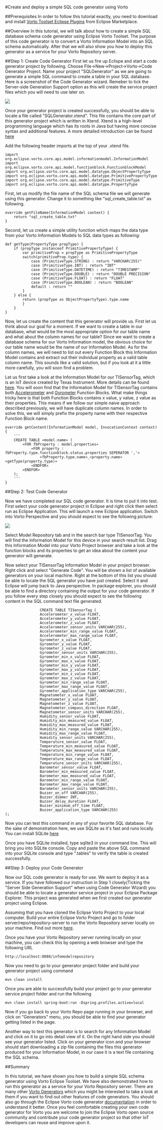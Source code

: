 #Create and deploy a simple SQL code generator using Vorto


##Prerequisites
In order to follow this tutorial exactly, you need to download and install [Vorto Toolset Eclipse Plugins](https://marketplace.eclipse.org/content/vorto-toolset) from Eclipse Marketplace. 

 

##Overview
In this tutorial, we will talk about how to create a simple SQL database schema code generator using Eclipse Vorto Toolset. The purpose of this code generator is to convert a Vorto Information Model into an SQL schema automatically. After that we will also show you how to deploy this generator as a service for your Vorto Repository server. 


##Step 1: Create Code Generator
First let us fire up Eclispe and start a code generator project by following. Choose File->New->Project->Vorto->Code Generator Project. Name your project "SQLGenerator" as we are going to generate a simple SQL command to create a table in your SQL database. Here is a screenshot of the Code Generator wizard. Remeber to tick the Server-side Generation Support option as this will create the service project files which you will need to use later on.

![](./images/create_generator/wizard.png)

Once your generator project is created successfully, you should be able to locate a file called "SQLGenerator.xtend". This file contains the core part of this generator project which is written in Xtend. Xtend is a high-level programming language which has its roots in Java but having more concise syntax and additional features. A more detailed introduction can be found [here](https://eclipse.org/xtend/documentation/index.html)

Add the following header imports at the top of your .xtend file.

```
import org.eclipse.vorto.core.api.model.informationmodel.InformationModel
import org.eclipse.vorto.core.api.model.functionblock.FunctionblockModel
import org.eclipse.vorto.core.api.model.datatype.ObjectPropertyType
import org.eclipse.vorto.core.api.model.datatype.PrimitivePropertyType
import org.eclipse.vorto.core.api.model.datatype.PrimitiveType
import org.eclipse.vorto.core.api.model.datatype.PropertyType
```

First, let us modify the file name of the SQL schema file we will generate using this generator. Change it to something like "sql_create_table.txt" as following.

```
override getFileName(InformationModel context) {
	return "sql_create_table.txt"
}

```

Second, let us create a simple utility function which maps the data type from your Vorto Information Models to SQL data types as following:

```
def getType(PropertyType propType) {
	if (propType instanceof PrimitivePropertyType) {
		var primitiveProp = propType as PrimitivePropertyType
		switch(primitiveProp.type) {
			case (PrimitiveType.STRING) : return "VARCHAR(255)"
			case (PrimitiveType.INT) : return "INT"
			case (PrimitiveType.DATETIME) : return "TIMESTAMP"
			case (PrimitiveType.DOUBLE) : return "DOUBLE PRECISION"
			case (PrimitiveType.FLOAT) : return "FLOAT"
			case (PrimitiveType.BOOLEAN) : return "BOOLEAN"
			default : return ""
		}
	} else {
		return (propType as ObjectPropertyType).type.name
		}
	}
}
```

Now, let us create the content that this generator will provide us. First let us think about our goal for a moment. If we want to create a table in our database, what would be the most appropriate option for our table name and what about the column names for our table? Since we want to create a database schema for our Vorto Information model, the obvious choice for our table name would be the name of our Information Model. As for the column names, we will need to list out every Function Block this Information Model contains and extract out their individual property as a valid table column name. This sounds like a valid solution, but if you look at it a little more carefully, you will soon find a problem. 

Let us first take a look at the Information Model for our TISensorTag, which is an IoT device created by Texas Instrument. More details can be found [here](http://www.ti.com/ww/en/wireless_connectivity/sensortag2015/index.html?DCMP=sensortag&HQS=sensortag-bn). You will soon find that the Information Model for TISensorTag contains both [Accelerometer](http://vorto.eclipse.org/#/details/com.ipso.smartobjects/Accelerometer/0.0.1) and [Gyrometer](http://vorto.eclipse.org/#/details/com.ipso.smartobjects/Gyrometer/0.0.1) Function Blocks. What make things tricky here is that both Function Blocks contains x value, y value, z value as their properties. This means if we follow our simple naive approach described previously, we will have duplicate column names. In order to solve this, we will simply prefix the property name with their respective Function Block name.

```
override getContent(InformationModel model, InvocationContext context) {
	'''
	CREATE TABLE «model.name» (
		«FOR fbProperty : model.properties»
			«FOR property : fbProperty.type.functionblock.status.properties SEPERATOR ','»
				«fbProperty.type.name»_«property.name» «getType(property.type)»
			«ENDFOR»
		«ENDFOR»
	);
	'''
}
```  

##Step 2: Test Code Generator

Now we have completed our SQL code generator. It is time to put it into test. First select your code generator project in Eclipse and right click then select run as Eclipse Application. This will launch a new Eclipse application. Switch into Vorto Perspective and you should expect to see the following picture:

![](./images/create_generator/vorto_perspective.png)

Select Model Repository tab and in the search bar type TISensorTag. You will find the Information Model for this device in your search result list. Drag this Information Model into your Vorto Project browser and take a look at the function blocks and its properties to get an idea about the content your generator will generate. 

Now select your TISensorTag Information Model in your project browser. Right click and select "Generate Code". You will be shown a list of available generators on your local machine. Right at the bottom of this list you should be able to locate the SQL generator you have just created. Select it and Eclipse will jump back to Java perspective. In package explorer, you should be able to find a directory containing the output for your code generator. If you follow every step closely you should expect to see the following content in the SQL command text file generated.

```
	   			CREATE TABLE TISensorTag (
	   			Accelerometer_x_value FLOAT,
	   			Accelerometer_y_value FLOAT,
	   			Accelerometer_z_value FLOAT,
	   			Accelerometer_sensor_units VARCHAR(255),
	   			Accelerometer_min_range_value FLOAT,
	   			Accelerometer_max_range_value FLOAT,
	   			Gyrometer_x_value FLOAT,
	   			Gyrometer_y_value FLOAT,
	   			Gyrometer_z_value FLOAT,
	   			Gyrometer_sensor_units VARCHAR(255),
	   			Gyrometer_min_x_value FLOAT,
	   			Gyrometer_max_x_value FLOAT,
	   			Gyrometer_min_y_value FLOAT,
	   			Gyrometer_max_y_value FLOAT,
	   			Gyrometer_min_z_value FLOAT,
	   			Gyrometer_max_z_value FLOAT,
	   			Gyrometer_min_range_value FLOAT,
	   			Gyrometer_max_range_value FLOAT,
	   			Gyrometer_application_type VARCHAR(255),
	   			Magnetometer_x_value FLOAT,
	   			Magnetometer_y_value FLOAT,
	   			Magnetometer_z_value FLOAT,
	   			Magnetometer_compass_direction FLOAT,
	   			Magnetometer_sensor_units VARCHAR(255),
	   			Humidity_sensor_value FLOAT,
	   			Humidity_min_measured_value FLOAT,
	   			Humidity_max_measured_value FLOAT,
	   			Humidity_min_range_value VARCHAR(255),
	   			Humidity_max_range_value FLOAT,
	   			Humidity_sensor_units VARCHAR(255),
	   			Temperature_sensor_value FLOAT,
	   			Temperature_min_measured_value FLOAT,
	   			Temperature_max_measured_value FLOAT,
	   			Temperature_min_range_value FLOAT,
	   			Temperature_max_range_value FLOAT,
	   			Temperature_sensor_units VARCHAR(255),
	   			Barometer_sensor_value FLOAT,
	   			Barometer_min_measured_value FLOAT,
	   			Barometer_max_measured_value FLOAT,
	   			Barometer_min_range_value FLOAT,
	   			Barometer_max_range_value FLOAT,
	   			Barometer_sensor_units VARCHAR(255),
	   			Buzzer_on_off VARCHAR(255),
	   			Buzzer_dimmer INT,
	   			Buzzer_delay_duration FLOAT,
	   			Buzzer_minimum_off_time FLOAT,
	   			Buzzer_application_type VARCHAR(255)
);

```

Now you can test this command in any of your favorite SQL database. For the sake of demonstration here, we use SQLite as it's fast and runs locally. You can install SQLite [here](https://sqlite.org/download.html)

Once you have SQLite installed, type sqlite3 in your command line. This will bring you into SQLite console. Copy and paste the above SQL command into your SQLite console and type ".tables" to verify the table is created successfully. 

##Step 3: Deploy your Code Generator

Now our SQL code generator is ready for use. We want to deploy it as a service. If you have followed our instruction in Step 1 closely(Ticking the "Server Side Generation Support" when using Code Generator Wizard) you should be able to locate a generator service project in your Eclipse Package Explorer. This project was generated when we first created our generator project using Eclipse.  

Assuming that you have cloned the Eclipse Vorto Project to your local computer. Build your entire Eclipse Vorto Project and go to folder server/repo/repository-server to run the Vorto Repository server locally on your machine. Find out more [here](https://github.com/eclipse/vorto/tree/development/server/repo/repository-server).

Once you have your Vorto Repository server running locally on your machine, you can check this by opening a web browser and type the following URL

```
http://localhost:8080/infomodelrepository

```

Now you need to go to your generator project folder and build your generator project using command 

```
mvn clean install 

```

Once you are able to successfully build your project go to your generator service project folder and run the following

```
mvn clean install spring-boot:run -Dspring.profiles.active=local

```

Now if you go back to your Vorto Repo page running in your browser, and click on "Generators" menu, you should be able to find your generator getting listed in the page. 

Another way to test this generator is to search for any Information Model and click on it to go into detail view of it. On the right hand side you should see your generator listed. Click on your generator icon and your browser should start downloading a zip file containing the files this generator produced for your Information Model, in our case it is a text file containing the SQL schema. 

##Summary 

In this tutorial, we have shown you how to build a simple SQL schema generator using Vorto Eclipse Toolset. We have also demonstrated how to run this generator as a service for your Vorto Repository server. There are many other [Vorto Generators](https://github.com/eclipse/vorto/blob/development/server/generators/Readme.md) which you might be interested to take a look at them if you want to find out other features of code generators. You should also go through the Eclipse Vorto code generator [documentation](http://www.eclipse.org/vorto/documentation/developer-api/codegenerator-implementation.html) in order to understand it better. Once you feel comfortable creating your own code generator for Vorto you are welcome to join the Eclipse Vorto open source community and contribute your code generator project so that other IoT developers can reuse and improve upon it. 

